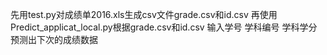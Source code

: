 先用test.py对成绩单2016.xls生成csv文件grade.csv和id.csv
再使用Predict_applicat_local.py根据grade.csv和id.csv
输入学号 学科编号 学科学分预测出下次的成绩数据